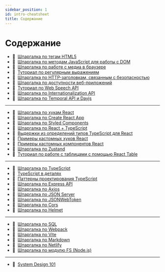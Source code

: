 ```yaml
---
sidebar_position: 1
id: intro-cheatsheet
title: Содержание
---
```


# Содержание

- :memo:&nbsp;&nbsp;[Шпаргалка по тегам HTML5](./html5)
- :memo:&nbsp;&nbsp;[Шпаргалка по методам JavaScript для работы с DOM](./js-dom)
- :memo:&nbsp;&nbsp;[Шпаргалка по работе с медиа в браузере](./web-media)
- :memo:&nbsp;&nbsp;[Туториал по регулярным выражениям](./regexp)
- :memo:&nbsp;&nbsp;[Шпаргалка по HTTP-заголовкам, связанным с безопасностью](./security-headers)
- :memo:&nbsp;&nbsp;[Шпаргалка по доступности веб-приложений](./web-accessibility)
- :memo:&nbsp;&nbsp;[Туториал по Web Speech API](./web-speech)
- :memo:&nbsp;&nbsp;[Шпаргалка по Internationalization API](./intl)
- :memo:&nbsp;&nbsp;[Шпаргалка по Temporal API и Dayjs](./temporal)

---

- :memo:&nbsp;&nbsp;[Шпаргалка по хукам React](./react-hooks)
- :memo:&nbsp;&nbsp;[Шпаргалка по Create React App](./create-react-app)
- :memo:&nbsp;&nbsp;[Шпаргалка по Styled Components](./styled-components)
- :memo:&nbsp;&nbsp;[Шпаргалка по React + TypeScript](./react-typescript)
- :memo:&nbsp;&nbsp;[Выдержки из определений типов TypeScript для React](./react-types)
- :memo:&nbsp;&nbsp;[Примеры кастомных хуков React](./custom-hooks)
- :memo:&nbsp;&nbsp;[Примеры кастомных компонентов React](./custom-components)
- :memo:&nbsp;&nbsp;[Шпаргалка по Zustand](./zustand)
- :memo:&nbsp;&nbsp;[Туториал по работе с таблицами с помощью React Table](./react-table)

---

- :memo:&nbsp;&nbsp;[Шпаргалка по TypeScript](./ts)
- :memo:&nbsp;&nbsp;[TypeScript в деталях](./mastering-ts)
- :memo:&nbsp;&nbsp;[Паттерны проектирования TypeScript](./ts-design-patterns)
- :memo:&nbsp;&nbsp;[Шпаргалка по Express API](./express-api)
- :memo:&nbsp;&nbsp;[Шпаргалка по Axios](./axios)
- :memo:&nbsp;&nbsp;[Шпаргалка по JSON Server](./json-server)
- :memo:&nbsp;&nbsp;[Шпаргалка по JSONWebToken](./jsonwebtoken)
- :memo:&nbsp;&nbsp;[Шпаргалка по Cors](./cors)
- :memo:&nbsp;&nbsp;[Шпаргалка по Helmet](./helmet)

---

- :memo:&nbsp;&nbsp;[Шпаргалка по SQL](./sql)
- :memo:&nbsp;&nbsp;[Шпаргалка по Webpack](./webpack)
- :memo:&nbsp;&nbsp;[Шпаргалка по Vite](./vite)
- :memo:&nbsp;&nbsp;[Шпаргалка по Markdown](./markdown)
- :memo:&nbsp;&nbsp;[Шпаргалка по Netlify](./netlify)
- :memo:&nbsp;&nbsp;[Шпаргалка по модулю FS (Node.js)](./fs)

---

- :memo:&nbsp;&nbsp;[System Design 101](./system-design-101)